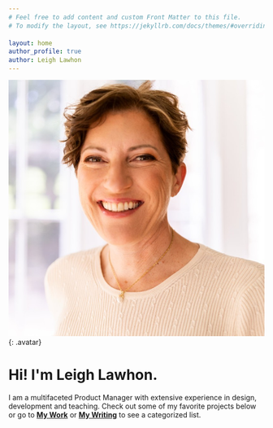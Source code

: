 ```yaml
---
# Feel free to add content and custom Front Matter to this file.
# To modify the layout, see https://jekyllrb.com/docs/themes/#overriding-theme-defaults

layout: home
author_profile: true
author: Leigh Lawhon
---
```


![leigh avatar](/assets/images/bioshot.jpeg){: .avatar} 
# Hi! I'm Leigh Lawhon. 
I am a multifaceted Product Manager with extensive experience in design, development and teaching. Check out some of my favorite projects below or go to [**My Work**](/mywork) or [**My Writing**](/writing) to see a categorized list.

